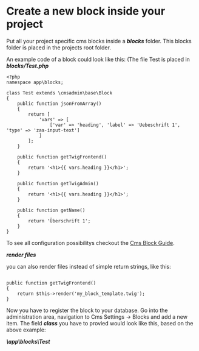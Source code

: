Create a new block inside your project
=====================================

Put all your project specific cms blocks inside a ***blocks*** folder. This blocks folder is placed in the projects root folder.

An example code of a block could look like this: (The file Test is placed in ***blocks/Test.php***

```
<?php
namespace app\blocks;

class Test extends \cmsadmin\base\Block
{
    public function jsonFromArray()
    {
        return [
            'vars' => [
                ['var' => 'heading', 'label' => 'Uebeschrift 1', 'type' => 'zaa-input-text']
            ]
        ];
    }
    
    public function getTwigFrontend()
    {
        return '<h1>{{ vars.heading }}</h1>';
    }
    
    public function getTwigAdmin()
    {
        return '<h1>{{ vars.heading }}</h1>';
    }
    
    public function getName()
    {
        return 'Überschrift 1';
    }
}
```

To see all configuration possibilitys checkout the [Cms Block Guide](cms-blocks.md).

***render files***

you can also render files instead of simple return strings, like this:

```

public function getTwigFrontend()
{
	return $this->render('my_block_template.twig');
}

```

Now you have to register the block to your database. Go into the administration area, navigation to Cms Settings -> Blocks and add a new item. The field ***class*** you have to provied would look like this, based on the above example:

***\app\blocks\Test***

